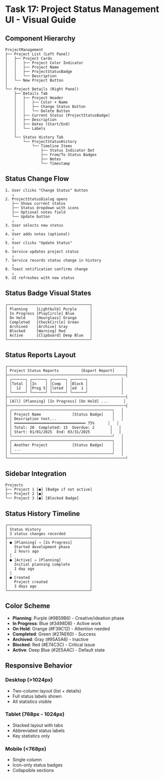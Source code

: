 # Task 17: Project Status Management UI - Visual Guide

## Component Hierarchy

```
ProjectManagement
├── Project List (Left Panel)
│   ├── Project Cards
│   │   ├── Project Color Indicator
│   │   ├── Project Name
│   │   ├── ProjectStatusBadge
│   │   └── Description
│   └── New Project Button
│
└── Project Details (Right Panel)
    ├── Details Tab
    │   ├── Project Header
    │   │   ├── Color + Name
    │   │   ├── Change Status Button
    │   │   └── Delete Button
    │   ├── Current Status (ProjectStatusBadge)
    │   ├── Description
    │   ├── Dates (Start/End)
    │   └── Labels
    │
    └── Status History Tab
        └── ProjectStatusHistory
            └── Timeline Items
                ├── Status Indicator Dot
                ├── From/To Status Badges
                ├── Notes
                └── Timestamp
```

## Status Change Flow

```
1. User clicks "Change Status" button
   ↓
2. ProjectStatusDialog opens
   ├── Shows current status
   ├── Status dropdown with icons
   ├── Optional notes field
   └── Update button
   ↓
3. User selects new status
   ↓
4. User adds notes (optional)
   ↓
5. User clicks "Update Status"
   ↓
6. Service updates project status
   ↓
7. Service records status change in history
   ↓
8. Toast notification confirms change
   ↓
9. UI refreshes with new status
```

## Status Badge Visual States

```
┌─────────────────────────────────────┐
│ Planning    [Lightbulb] Purple      │
│ In Progress [PlayCircle] Blue       │
│ On Hold     [Hourglass] Orange      │
│ Completed   [CheckCircle] Green     │
│ Archived    [Archive] Gray          │
│ Blocked     [Warning] Red           │
│ Active      [Clipboard] Deep Blue   │
└─────────────────────────────────────┘
```

## Status Reports Layout

```
┌─────────────────────────────────────────────────────┐
│ Project Status Reports          [Export Report]     │
├─────────────────────────────────────────────────────┤
│ ┌──────┐ ┌──────┐ ┌──────┐ ┌──────┐               │
│ │Total │ │In    │ │Comp  │ │Block │               │
│ │  12  │ │Prog 5│ │leted │ │ed  1 │               │
│ └──────┘ └──────┘ └──────┘ └──────┘               │
├─────────────────────────────────────────────────────┤
│ [All] [Planning] [In Progress] [On Hold] ...       │
├─────────────────────────────────────────────────────┤
│ ┌─────────────────────────────────────────────┐   │
│ │ Project Name              [Status Badge]    │   │
│ │ Description text...                         │   │
│ │ ━━━━━━━━━━━━━━━━━━━━━━━━━━━━━━━━ 75%      │   │
│ │ Total: 20  Completed: 15  Overdue: 2       │   │
│ │ Start: 01/01/2025  End: 03/31/2025         │   │
│ └─────────────────────────────────────────────┘   │
│ ┌─────────────────────────────────────────────┐   │
│ │ Another Project           [Status Badge]    │   │
│ │ ...                                         │   │
│ └─────────────────────────────────────────────┘   │
└─────────────────────────────────────────────────────┘
```

## Sidebar Integration

```
Projects
├── Project 1 [●] [Badge if not active]
├── Project 2 [●]
└── Project 3 [●] [Blocked Badge]
```

## Status History Timeline

```
┌─────────────────────────────────────┐
│ Status History                      │
│ 3 status changes recorded           │
├─────────────────────────────────────┤
│ ● [Planning] → [In Progress]        │
│   Started development phase         │
│   2 hours ago                       │
│ │                                   │
│ ● [Active] → [Planning]             │
│   Initial planning complete         │
│   1 day ago                         │
│ │                                   │
│ ● Created                           │
│   Project created                   │
│   3 days ago                        │
└─────────────────────────────────────┘
```

## Color Scheme

- **Planning**: Purple (#9B59B6) - Creative/ideation phase
- **In Progress**: Blue (#3498DB) - Active work
- **On Hold**: Orange (#F39C12) - Attention needed
- **Completed**: Green (#27AE60) - Success
- **Archived**: Gray (#95A5A6) - Inactive
- **Blocked**: Red (#E74C3C) - Critical issue
- **Active**: Deep Blue (#2E5AAC) - Default state

## Responsive Behavior

### Desktop (>1024px)
- Two-column layout (list + details)
- Full status labels shown
- All statistics visible

### Tablet (768px - 1024px)
- Stacked layout with tabs
- Abbreviated status labels
- Key statistics only

### Mobile (<768px)
- Single column
- Icon-only status badges
- Collapsible sections
